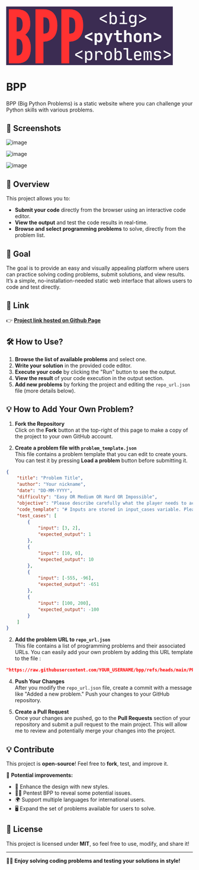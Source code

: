 <img src="https://github.com/0adri3n/bpp/blob/master/src/img/logo.PNG?raw=true" width=450></img>

# BPP

BPP (Big Python Problems) is a static website where you can challenge your Python skills with various problems.

## 📸 Screenshots

![image](https://github.com/user-attachments/assets/3b79028f-4951-4265-b39c-c41dff8d151a)

![image](https://github.com/user-attachments/assets/32f41c4e-cb10-4ce9-9151-c23bb0371d68)

![image](https://github.com/user-attachments/assets/78a884f9-bc44-4e8a-8e43-259a99c691d7)


## 🚀 Overview

This project allows you to:

- **Submit your code** directly from the browser using an interactive code editor.
- **View the output** and test the code results in real-time.
- **Browse and select programming problems** to solve, directly from the problem list.

## 🎯 Goal

The goal is to provide an easy and visually appealing platform where users can practice solving coding problems, submit solutions, and view results. It’s a simple, no-installation-needed static web interface that allows users to code and test directly.

## 🔗 Link

👉 **[Project link hosted on Github Page](https://0adri3n.github.io/bpp/)**  

## 🛠️ How to Use?

1. **Browse the list of available problems** and select one.
2. **Write your solution** in the provided code editor.
3. **Execute your code** by clicking the "Run" button to see the output.
4. **View the result** of your code execution in the output section.
5. **Add new problems** by forking the project and editing the `repo_url.json` file (more details below).

## 💡 How to Add Your Own Problem?

1. **Fork the Repository**  
   Click on the **Fork** button at the top-right of this page to make a copy of the project to your own GitHub account.

2. **Create a problem file with `problem_template.json`**  
   This file contains a problem template that you can edit to create yours. You can test it by pressing **Load a problem** button before submitting it.

```json
{
    "title": "Problem Title",
    "author": "Your nickname",
    "date": "DD-MM-YYYY",
    "difficulty": "Easy OR Medium OR Hard OR Impossible",
    "objective": "Please describe carefully what the player needs to achieve to succeed.",
    "code_template": "# Inputs are stored in input_cases variable. Please use them.\n# You can write some base code here to help the player.\nprint(input_cases)",
    "test_cases": [
        {
            "input": [3, 2],
            "expected_output": 1
        },
        {
            "input": [10, 0],
            "expected_output": 10
        },
        {
            "input": [-555, -96],
            "expected_output": -651
        },
        {
            "input": [100, 200],
            "expected_output": -100
        }
    ]
}
```

2. **Add the problem URL to `repo_url.json`**  
   This file contains a list of programming problems and their associated URLs. You can easily add your own problem by adding this URL template to the file :
   
```json
"https://raw.githubusercontent.com/YOUR_USERNAME/bpp/refs/heads/main/PROBLEM_FILE_NAME.json"
```

4. **Push Your Changes**  
   After you modify the `repo_url.json` file, create a commit with a message like "Added a new problem." Push your changes to your GitHub repository.

5. **Create a Pull Request**  
   Once your changes are pushed, go to the **Pull Requests** section of your repository and submit a pull request to the main project. This will allow me to review and potentially merge your changes into the project.

## 💡 Contribute

This project is **open-source**! Feel free to **fork**, test, and improve it.

📌 **Potential improvements:**

- 🎨 Enhance the design with new styles.
- 🐱‍💻 Pentest BPP to reveal some potential issues.
- 🌍 Support multiple languages for international users.
- 🖥️ Expand the set of problems available for users to solve.

## 📜 License

This project is licensed under **MIT**, so feel free to use, modify, and share it!

---

👨‍💻 **Enjoy solving coding problems and testing your solutions in style!**  
